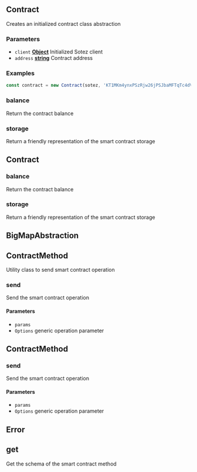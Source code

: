 <!-- Generated by documentation.js. Update this documentation by updating the source code. -->

## Contract

Creates an initialized contract class abstraction

### Parameters

-   `client` **[Object][1]** Initialized Sotez client
-   `address` **[string][2]** Contract address

### Examples

```javascript
const contract = new Contract(sotez, 'KT1MKm4ynxPSzRjw26jPSJbaMFTqTc4dVPdK');
```

### balance

Return the contract balance

### storage

Return a friendly representation of the smart contract storage

## Contract

### balance

Return the contract balance

### storage

Return a friendly representation of the smart contract storage

## BigMapAbstraction

## ContractMethod

Utility class to send smart contract operation

### send

Send the smart contract operation

#### Parameters

-   `params`  
-   `Options`  generic operation parameter

## ContractMethod

### send

Send the smart contract operation

#### Parameters

-   `params`  
-   `Options`  generic operation parameter

## Error

## get

Get the schema of the smart contract method

[1]: https://developer.mozilla.org/docs/Web/JavaScript/Reference/Global_Objects/Object

[2]: https://developer.mozilla.org/docs/Web/JavaScript/Reference/Global_Objects/String
